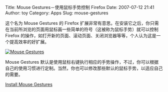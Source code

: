 Title: Mouse Gestures－使用鼠标手势控制 Firefox
Date: 2007-07-12 21:41
Author: toy
Category: Apps
Slug: mouse-gestures

这个名为 Mouse Gestures 的 Firefox
扩展非常有意思。在安装它之后，你只需在当前所浏览的页面用鼠标画一些简单的符号（这被称为鼠标手势）就可以控制
Firefox
的操作，如打开新的页面、滚动页面、关闭浏览器等等，个人认为这是一个提高效率的好扩展。

[![Mouse
Gestures](http://i.linuxtoy.org/i/2007/07/mouse-gestures_s.jpg)](http://i.linuxtoy.org/i/2007/07/mouse-gestures.jpg)

Mouse Gestures
默认是使用鼠标右键执行相应的手势操作，不过，你可以根据自己的使用习惯进行定制。当然，你也可以修改那些默认的鼠标手势，以适应自己的需要。

[Install Mouse
Gestures](https://addons.mozilla.org/en-US/firefox/addon/39)

